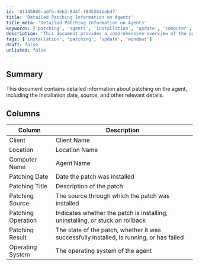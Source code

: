 ```yaml
---
id: '0f445886-adfb-4eb2-844f-f945264bebd7'
title: 'Detailed Patching Information on Agents'
title_meta: 'Detailed Patching Information on Agents'
keywords: ['patching', 'agents', 'installation', 'update', 'computer', 'status']
description: 'This document provides a comprehensive overview of the patching process on agents, including details such as the installation date, source of the patch, and the current status of the patching operation. It outlines the key columns that represent various aspects of the patching information, making it a valuable resource for monitoring and managing agent updates.'
tags: ['installation', 'patching', 'update', 'windows']
draft: false
unlisted: false
---
```


## Summary

This document contains detailed information about patching on the agent, including the installation date, source, and other relevant details.

## Columns

| Column              | Description                                                                                     |
|---------------------|-------------------------------------------------------------------------------------------------|
| Client              | Client Name                                                                                    |
| Location            | Location Name                                                                                  |
| Computer Name       | Agent Name                                                                                     |
| Patching Date       | Date the patch was installed                                                                    |
| Patching Title      | Description of the patch                                                                        |
| Patching Source     | The source through which the patch was installed                                                |
| Patching Operation   | Indicates whether the patch is installing, uninstalling, or stuck on rollback                 |
| Patching Result     | The state of the patch, whether it was successfully installed, is running, or has failed       |
| Operating System    | The operating system of the agent                                                               |
